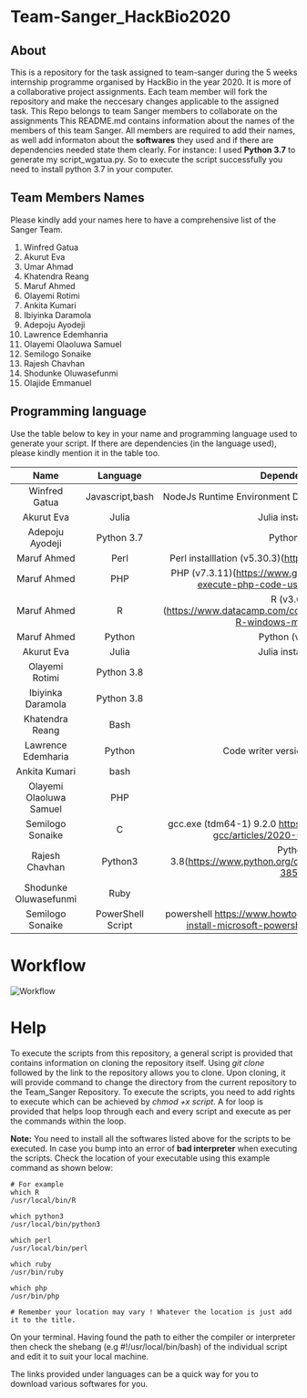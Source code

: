 # Team-Sanger_HackBio2020

## About
This is a repository for the task assigned to team-sanger during the 5 weeks internship programme organised by HackBio in the year 2020. It is more of a collaborative project assignments. Each team member will fork the repository and make the neccesary changes applicable to the assigned task. 
This Repo belongs to team Sanger members to collaborate on the assignments
This README.md contains information about the names of the members of this team Sanger. All members are required to add their names, as well add informaton about the **softwares** they used and if there are dependencies needed state them clearly.
For instance: I used **Python 3.7** to generate my script_wgatua.py. So to execute the script successfully you need to install python 3.7 in your computer. 

## Team Members Names
Please kindly add your names here to have a comprehensive list of the Sanger Team.

1. Winfred Gatua
2. Akurut Eva
3. Umar Ahmad
4. Khatendra Reang
5. Maruf Ahmed
6. Olayemi Rotimi
7. Ankita Kumari
8. Ibiyinka Daramola
9. Adepoju Ayodeji
10. Lawrence Edemhanria
11. Olayemi Olaoluwa Samuel
12. Semilogo Sonaike
13. Rajesh Chavhan
14. Shodunke Oluwasefunmi
15. Olajide Emmanuel
## Programming language

Use the table below to key in your name and programming language used to generate your script. If there are dependencies (in the language used), please kindly mention it in the table too. 

|      Name     |  Language  | Dependencies |
|:-------------:|:----------:|:------------:|
| Winfred Gatua | Javascript,bash |  NodeJs Runtime Environment Download,[node download link ](https://nodejs.org/en/download/) |
| Akurut Eva    |Julia       |  Julia installation  |
|Adepoju Ayodeji| Python 3.7 | Python 3.7  
|  Maruf Ahmed  |      Perl     |       Perl installlation (v5.30.3)(https://www.perl.org/get.html)      |
|  Maruf Ahmed  |      PHP     |       PHP (v7.3.11)(https://www.geeksforgeeks.org/how-to-execute-php-code-using-command-line/)      |
|  Maruf Ahmed  |      R     |       R (v3.6.3)(https://www.datacamp.com/community/tutorials/installing-R-windows-mac-ubuntu)      |
|  Maruf Ahmed  |      Python     |      Python (v3.7.7)      |
| Akurut Eva    |Julia       |  Julia installation      |
| Olayemi Rotimi| Python 3.8
|  Ibiyinka Daramola        |  Python 3.8             | 
| Khatendra Reang|        Bash |
|Lawrence Edemharia|Python|Code writer version 4.1 Build 39
|Ankita Kumari | bash
|Olayemi Olaoluwa Samuel | PHP  
|Semilogo Sonaike|C|gcc.exe (tdm64-1) 9.2.0 https://jmeubank.github.io/tdm-gcc/articles/2020-03/9.2.0-release|
| Rajesh Chavhan | Python3 | Python 3.8(https://www.python.org/downloads/release/python-385/)
|Shodunke Oluwasefunmi |Ruby |
|Semilogo Sonaike|PowerShell Script|powershell https://www.howtogeek.com/267858/how-to-install-microsoft-powershell-on-linux-or-os-x/|

# Workflow
![Workflow](https://github.com/winfrednyoroka/TeamSanger_HackBio2020/blob/master/Flowchart.png)


# Help
To execute the scripts from this repository, a general script is provided that contains information on cloning the repository itself. Using *git clone* followed by the link to the repository allows you to clone. Upon cloning, it will provide command to change the directory from the current repository to the Team_Sanger Repository. To execute the scripts, you need to add rights to execute which can be achieved by *chmod +x script*. A for loop is provided that helps loop through each and every script and execute as per the commands within the loop. 

**Note:**
You need to install all the softwares listed above for the scripts to be executed. 
In case you bump into an error of **bad interpreter** when executing the scripts. Check the location of your executable using this example command as shown below:

```
# For example
which R
/usr/local/bin/R

which python3
/usr/local/bin/python3

which perl
/usr/local/bin/perl

which ruby
/usr/bin/ruby

which php
/usr/bin/php

# Remember your location may vary ! Whatever the location is just add it to the title.
```

On your terminal. Having found the path to either the compiler or interpreter then check the shebang (e.g #!/usr/local/bin/bash) of the individual script and edit it to suit your local machine.

The links provided under languages can be a quick way for you to download various softwares for you.
